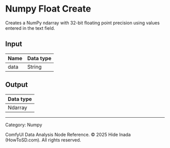 # Numpy Float Create
Creates a NumPy ndarray with 32-bit floating point precision 
using values entered in the text field.

## Input
| Name | Data type |
|---|---|
| data | String |

## Output
| Data type |
|---|
| Ndarray |

<HR>
Category: Numpy

ComfyUI Data Analysis Node Reference. © 2025 Hide Inada (HowToSD.com). All rights reserved.
